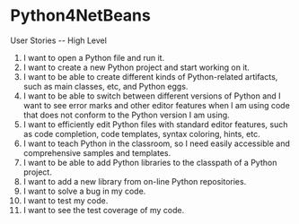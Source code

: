 # Python4NetBeans

User Stories -- High Level

<ol>

<li>I want to open a Python file and run it.</li>

<li>I want to create a new Python project and start working on it.</li>

<li>I want to be able to create different kinds of Python-related artifacts, such as main classes, etc, and Python eggs.</li>

<li>I want to be able to switch between different versions of Python and I want to see error marks and other editor features when I am using code that does not conform to the Python version I am using.</li>

<li>I want to efficiently edit Python files with standard editor features, such as code completion, code templates, syntax coloring, hints, etc.</li>

<li>I want to teach Python in the classroom, so I need easily accessible and comprehensive samples and templates.</li>

<li>I want to be able to add Python libraries to the classpath of a Python project.</li>

<li>I want to add a new library from on-line Python repositories.</li>

<li>I want to solve a bug in my code.</li>

<li>I want to test my code.</li>

<li>I want to see the test coverage of my code.</li>

</ol>

